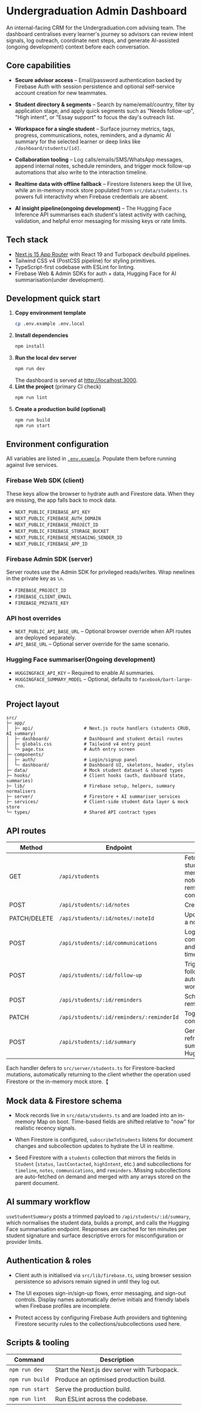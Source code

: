 # Undergraduation Admin Dashboard

An internal-facing CRM for the Undergraduation.com advising team. The dashboard centralises every learner's journey so advisors can review intent signals, log outreach, coordinate next steps, and generate AI-assisted (ongoing development) context before each conversation.

##  Core capabilities

- **Secure advisor access** – Email/password authentication backed by Firebase Auth with session persistence and optional self-service account creation for new teammates.

- **Student directory & segments** – Search by name/email/country, filter by application stage, and apply quick segments such as "Needs follow-up", "High intent", or "Essay support" to focus the day's outreach list.

- **Workspace for a single student** – Surface journey metrics, tags, progress, communications, notes, reminders, and a dynamic AI summary for the selected learner or deep links like `/dashboard/students/[id]`.

- **Collaboration tooling** – Log calls/emails/SMS/WhatsApp messages, append internal notes, schedule reminders, and trigger mock follow-up automations that also write to the interaction timeline.

- **Realtime data with offline fallback** – Firestore listeners keep the UI live, while an in-memory mock store populated from `src/data/students.ts` powers full interactivity when Firebase credentials are absent.

- **AI insight pipeline(ongoing development)** – The Hugging Face Inference API summarises each student's latest activity with caching, validation, and helpful error messaging for missing keys or rate limits.

##  Tech stack

- [Next.js 15 App Router](https://nextjs.org/) with React 19 and Turbopack dev/build pipelines.
- Tailwind CSS v4 (PostCSS pipeline) for styling primitives.
- TypeScript-first codebase with ESLint for linting.
- Firebase Web & Admin SDKs for auth + data, Hugging Face for AI summarisation(under development).

##  Development quick start

1. **Copy environment template**
   ```bash
   cp .env.example .env.local
   ```
2. **Install dependencies**
   ```bash
   npm install
   ```
3. **Run the local dev server**
   ```bash
   npm run dev
   ```
   The dashboard is served at [http://localhost:3000](http://localhost:3000).
4. **Lint the project** (primary CI check)
   ```bash
   npm run lint
   ```
5. **Create a production build (optional)**
   ```bash
   npm run build
   npm run start
   ```

##  Environment configuration

All variables are listed in [`.env.example`](.env.example). Populate them before running against live services.

### Firebase Web SDK (client)

These keys allow the browser to hydrate auth and Firestore data. When they are missing, the app falls back to mock data.

- `NEXT_PUBLIC_FIREBASE_API_KEY`
- `NEXT_PUBLIC_FIREBASE_AUTH_DOMAIN`
- `NEXT_PUBLIC_FIREBASE_PROJECT_ID`
- `NEXT_PUBLIC_FIREBASE_STORAGE_BUCKET`
- `NEXT_PUBLIC_FIREBASE_MESSAGING_SENDER_ID`
- `NEXT_PUBLIC_FIREBASE_APP_ID`

### Firebase Admin SDK (server)

Server routes use the Admin SDK for privileged reads/writes. Wrap newlines in the private key as `\n`.

- `FIREBASE_PROJECT_ID`
- `FIREBASE_CLIENT_EMAIL`
- `FIREBASE_PRIVATE_KEY`

### API host overrides

- `NEXT_PUBLIC_API_BASE_URL` – Optional browser override when API routes are deployed separately.
- `API_BASE_URL` – Optional server override for the same scenario.

### Hugging Face summariser(Ongoing development)

- `HUGGINGFACE_API_KEY` – Required to enable AI summaries.
- `HUGGINGFACE_SUMMARY_MODEL` – Optional, defaults to `facebook/bart-large-cnn`.

##  Project layout

```
src/
├─ app/
│  ├─ api/                   # Next.js route handlers (students CRUD, AI summary)
│  ├─ dashboard/             # Dashboard and student detail routes
│  ├─ globals.css            # Tailwind v4 entry point
│  └─ page.tsx               # Auth entry screen
├─ components/
│  ├─ auth/                  # Login/signup panel
│  └─ dashboard/             # Dashboard UI, skeletons, header, styles
├─ data/                     # Mock student dataset & shared types
├─ hooks/                    # Client hooks (auth, dashboard state, summaries)
├─ lib/                      # Firebase setup, helpers, summary normalisers
├─ server/                   # Firestore + AI summariser services
├─ services/                 # Client-side student data layer & mock store
└─ types/                    # Shared API contract types
```

## API routes

| Method       | Endpoint                                  | Purpose                                                                        |
| ------------ | ----------------------------------------- | ------------------------------------------------------------------------------ |
| GET          | `/api/students`                           | Fetch all students with merged timeline, notes, reminders, and communications. |
| POST         | `/api/students/:id/notes`                 | Create a note.                                                                 |
| PATCH/DELETE | `/api/students/:id/notes/:noteId`         | Update or delete a note.                                                       |
| POST         | `/api/students/:id/communications`        | Log a communication and append timeline activity.                              |
| POST         | `/api/students/:id/follow-up`             | Trigger the mock follow-up automation workflow.                                |
| POST         | `/api/students/:id/reminders`             | Schedule a reminder/task.                                                      |
| PATCH        | `/api/students/:id/reminders/:reminderId` | Toggle reminder completion.                                                    |
| POST         | `/api/students/:id/summary`               | Generate or refresh the AI summary via Hugging Face.                           |

Each handler defers to `src/server/students.ts` for Firestore-backed mutations, automatically returning to the client whether the operation used Firestore or the in-memory mock store.【

## Mock data & Firestore schema

- Mock records live in `src/data/students.ts` and are loaded into an in-memory Map on boot. Time-based fields are shifted relative to "now" for realistic recency signals.

- When Firestore is configured, `subscribeToStudents` listens for document changes and subcollection updates to hydrate the UI in realtime.

- Seed Firestore with a `students` collection that mirrors the fields in `Student` (`status`, `lastContacted`, `highIntent`, etc.) and subcollections for `timeline`, `notes`, `communications`, and `reminders`. Missing subcollections are auto-fetched on demand and merged with any arrays stored on the parent document.

##  AI summary workflow

`useStudentSummary` posts a trimmed payload to `/api/students/:id/summary`, which normalises the student data, builds a prompt, and calls the Hugging Face summarisation endpoint. Responses are cached for ten minutes per student signature and surface descriptive errors for misconfiguration or provider limits.

## Authentication & roles

- Client auth is initialised via `src/lib/firebase.ts`, using browser session persistence so advisors remain signed in until they log out.

- The UI exposes sign-in/sign-up flows, error messaging, and sign-out controls. Display names automatically derive initials and friendly labels when Firebase profiles are incomplete.

- Protect access by configuring Firebase Auth providers and tightening Firestore security rules to the collections/subcollections used here.

## Scripts & tooling

| Command         | Description                                  |
| --------------- | -------------------------------------------- |
| `npm run dev`   | Start the Next.js dev server with Turbopack. |
| `npm run build` | Produce an optimised production build.       |
| `npm run start` | Serve the production build.                  |
| `npm run lint`  | Run ESLint across the codebase.              |
